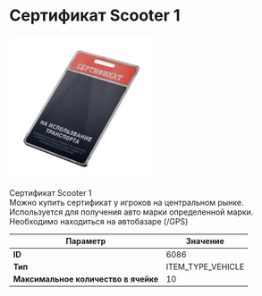 # Сертификат Scooter 1

![Item Image](../img/6086.webp?raw=true)

Сертификат Scooter 1<br>Можно купить сертификат у игроков на центральном рынке.<br>Используется для получения авто марки определенной марки.<br>Необходимо находиться на автобазаре (/GPS)


| Параметр | Значение |
|----------|----------|
| **ID** | 6086 |
| **Тип** | ITEM_TYPE_VEHICLE |
| **Максимальное количество в ячейке** | 10 |


